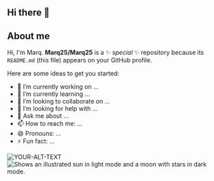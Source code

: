 ## Hi there 👋

## About me
Hi, I'm Marq.
**Marq25/Marq25** is a ✨ _special_ ✨ repository because its `README.md` (this file) appears on your GitHub profile.

Here are some ideas to get you started:

- 🔭 I’m currently working on ...
- 🌱 I’m currently learning ...
- 👯 I’m looking to collaborate on ...
- 🤔 I’m looking for help with ...
- 💬 Ask me about ...
- 📫 How to reach me: ...
- 😄 Pronouns: ...
- ⚡ Fun fact: ...

<!--
asd
-->

<picture>
 <source media="(prefers-color-scheme: dark)" srcset="https://github.com/user-attachments/assets/5b97922f-9c72-4d35-8267-fb16f8901e17">
 <source media="(prefers-color-scheme: light)" srcset="https://github.com/user-attachments/assets/5b97922f-9c72-4d35-8267-fb16f8901e17">
 <img alt="YOUR-ALT-TEXT" src="https://github.com/user-attachments/assets/5b97922f-9c72-4d35-8267-fb16f8901e17">
</picture>

<picture>
  <source media="(prefers-color-scheme: dark)" srcset="https://user-images.githubusercontent.com/25423296/163456776-7f95b81a-f1ed-45f7-b7ab-8fa810d529fa.png">
  <source media="(prefers-color-scheme: light)" srcset="https://user-images.githubusercontent.com/25423296/163456779-a8556205-d0a5-45e2-ac17-42d089e3c3f8.png">
  <img alt="Shows an illustrated sun in light mode and a moon with stars in dark mode." src="https://user-images.githubusercontent.com/25423296/163456779-a8556205-d0a5-45e2-ac17-42d089e3c3f8.png">
</picture>
